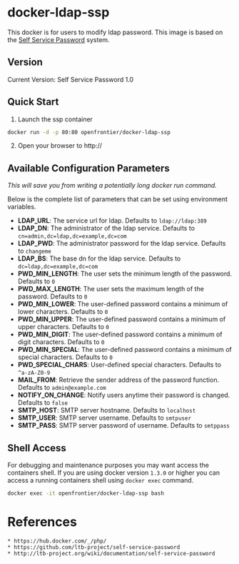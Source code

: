 # docker-ldap-ssp

 This docker is for users to modify ldap password.
 This image is based on the [Self Service Password](https://github.com/ltb-project/self-service-password) system.

## Version
 Current Version: Self Service Password 1.0

## Quick Start
  1. Launch the ssp container

```bash
docker run -d -p 80:80 openfrontier/docker-ldap-ssp
```

  2. Open your browser to http://<docker host url>

## Available Configuration Parameters

*This will save you from writing a potentially long docker run command.*

Below is the complete list of parameters that can be set using environment variables.

- **LDAP_URL**: The service url for ldap. Defaults to `ldap://ldap:389`
- **LDAP_DN**: The administrator of the ldap service. Defaults to `cn=admin,dc=ldap,dc=example,dc=com`
- **LDAP_PWD**: The administrator password for the ldap service. Defaults to `changeme`
- **LDAP_BS**: The base dn for the ldap service. Defaults to `dc=ldap,dc=example,dc=com`
- **PWD_MIN_LENGTH**: The user sets the minimum length of the password. Defaults to `0`
- **PWD_MAX_LENGTH**: The user sets the maximum length of the password. Defaults to `0`
- **PWD_MIN_LOWER**: The user-defined password contains a minimum of lower characters. Defaults to `0`
- **PWD_MIN_UPPER**: The user-defined password contains a minimum of upper characters. Defaults to `0`
- **PWD_MIN_DIGIT**: The user-defined password contains a minimum of digit characters. Defaults to `0`
- **PWD_MIN_SPECIAL**: The user-defined password contains a minimum of special characters. Defaults to `0`
- **PWD_SPECIAL_CHARS**: User-defined special characters. Defaults to `^a-zA-Z0-9`
- **MAIL_FROM**: Retrieve the sender address of the password function. Defaults to `admin@example.com`
- **NOTIFY_ON_CHANGE**: Notify users anytime their password is changed. Defaults to `false`
- **SMTP_HOST**: SMTP server hostname. Defaults to `localhost`
- **SMTP_USER**: SMTP server username. Defaults to `smtpuser`
- **SMTP_PASS**: SMTP server password of username. Defaults to `smtppass`
  
## Shell Access

For debugging and maintenance purposes you may want access the containers shell. If you are using docker version `1.3.0` or higher you can access a running containers shell using `docker exec` command.

```bash
docker exec -it openfrontier/docker-ldap-ssp bash
```

# References
    * https://hub.docker.com/_/php/
    * https://github.com/ltb-project/self-service-password
    * http://ltb-project.org/wiki/documentation/self-service-password
